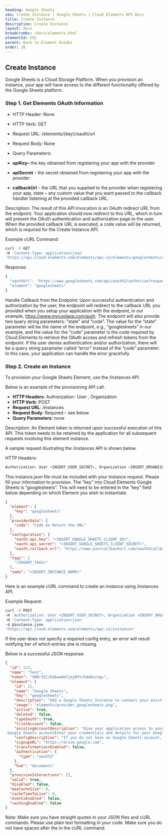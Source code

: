 ```yaml
---
heading: Google Sheets
seo: Create Instance | Google Sheets | Cloud Elements API Docs
title: Create Instance
description: Create Instance
layout: docs
breadcrumbs: /docs/elements.html
elementId: 552
parent: Back to Element Guides
order: 20
---
```


## Create Instance

Google Sheets is a Cloud Storage Platform. When you provision an instance, your app will have access to the different functionality offered by the Google Sheets platform.

### Step 1. Get Elements OAuth Information

* HTTP Header: None
* HTTP Verb: GET
* Request URL: /elements/{key}/oauth/url
* Request Body: None
* Query Parameters:

* __apiKey–__ the key obtained from registering your app with the provider
* __apiSecret__ – the secret obtained from registering your app with the provider
* __callbackUrl__ – the URL that you supplied to the provider when registering your app, state – any custom value that you want passed to the callback handler listening at the provided callback URL.

Description: The result of this API invocation is an OAuth redirect URL from the endpoint. Your application should now redirect to this URL, which in turn will present the OAuth authentication and authorization page to the user. When the provided callback URL is executed, a code value will be returned, which is required for the Create Instance API.

Example cURL Command:

```bash
curl -X GET
-H 'Content-Type: application/json'
'https://api.cloud-elements.com/elements/api-v2/elements/googlesheets/oauth/url?apiKey=fake_Google Sheets_api_key&apiSecret=fake_Google Sheets_api_secret&callbackUrl=https://www.mycoolapp.com/auth&state=googlesheets'
```

Response:

```javascript
{
  "oauthUrl": "https://www.googlesheets.com/api/oauth2/authorize?response_type=code&client_id=insert_googlesheets_client_id0&redirect_uri=https://www.mycoolapp.com/auth&state=googlesheets",
  "element": "googlesheets"
}
```

Handle Callback from the Endpoint:
Upon successful authentication and authorization by the user, the endpoint will redirect to the callback URL you provided when you setup your application with the endpoint, in our example, https://www.mycoolapp.com/auth. The endpoint will also provide two query string parameters: “state” and “code”. The value for the “state” parameter will be the name of the endpoint, e.g., “googlesheets” in our example, and the value for the “code” parameter is the code required by Cloud Elements to retrieve the OAuth access and refresh tokens from the endpoint. If the user denies authentication and/or authorization, there will be a query string parameter called “error” instead of the “code” parameter. In this case, your application can handle the error gracefully.

### Step 2. Create an Instance

To provision your Google Sheets Element, use the /instances API.

Below is an example of the provisioning API call.

* __HTTP Headers__: Authorization- User <user secret>, Organization <organization secret>
* __HTTP Verb__: POST
* __Request URL__: /instances
* __Request Body__: Required – see below
* __Query Parameters__: none

Description: An Element token is returned upon successful execution of this API. This token needs to be retained by the application for all subsequent requests involving this element instance.

A sample request illustrating the /instances API is shown below.

HTTP Headers:

```bash
Authorization: User <INSERT_USER_SECRET>, Organization <INSERT_ORGANIZATION_SECRET>

```
This instance.json file must be included with your instance request.  Please fill your information to provision.  The “key” into Cloud Elements Google Sheets is “googlesheets”.  This will need to be entered in the “key” field below depending on which Element you wish to instantiate.

```json
{
  "element": {
    "key": "googlesheets"
  },
  "providerData": {
    "code": "Code on Return the URL"
  },
  "configuration": {
    "oauth.api.key": "<INSERT_GOOGLE_SHEETS_CLIENT_ID>",
    "oauth.api.secret": "<INSERT_GOOGLE_SHEETS_CLIENT_SECRET>",
    "oauth.callback.url": "https://www.yourcallbackurl.com/oauth2callback"
  },
  "tags": [
    "<INSERT_TAGS>"
  ],
  "name": "<INSERT_INSTANCE_NAME>"
}
```

Here is an example cURL command to create an instance using /instances API.

Example Request:

```bash
curl -X POST
-H 'Authorization: User <INSERT_USER_SECRET>, Organization <INSERT_ORGANIZATION_SECRET>'
-H 'Content-Type: application/json'
-d @instance.json
'https://api.cloud-elements.com/elements/api-v2/instances'
```

If the user does not specify a required config entry, an error will result notifying her of which entries she is missing.

Below is a successful JSON response:

```json
{
  "id": 123,
  "name": "Test",
  "token": "5MOr3Sl/E4kww6mTjmjBYV/hAUAzz1g=",
  "element": {
    "id": 21,
    "name": "Google Sheets",
    "key": "googlesheets",
    "description": "Add a Google Sheets Instance to connect your existing Google Sheets account to the Documents Hub, allowing you to manage sheets. You will need your Google Sheets account information to add an instance.",
    "image": "elements/provider_googlesheets.png",
    "active": true,
    "deleted": false,
    "typeOauth": true,
    "trialAccount": false,
    "existingAccountDescription": "Give your application access to your existing
 Google Sheets accountEnter your credentials and details for your Google Sheets Account",
    "configDescription": "If you do not have an Google Sheets account, you can create one at Google Sheets Signup",
    "signupURL": "https://drive.google.com",
    "transformationsEnabled": false,
    "authentication": {
      "type": "oauth2"
    },
    "hub": "documents"
  },
  "provisionInteractions": [],
  "valid": true,
  "disabled": false,
  "maxCacheSize": 0,
  "cacheTimeToLive": 0,
  "eventsEnabled": false,
  "cachingEnabled": false
}
```

Note:  Make sure you have straight quotes in your JSON files and cURL commands.  Please use plain text formatting in your code.  Make sure you do not have spaces after the in the cURL command.
